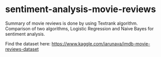 # sentiment-analysis-movie-reviews
Summary of movie reviews is done by using Textrank algorithm. Comparison of two algorithms, Logistic Regression and Naive Bayes for sentiment analysis.

Find the dataset here: https://www.kaggle.com/iarunava/imdb-movie-reviews-dataset
